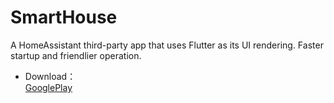 # SmartHouse
A HomeAssistant third-party app that uses Flutter as its UI rendering. Faster startup and friendlier operation.

* Download：  
[GooglePlay](https://play.google.com/store/apps/details?id=cn.yzapp.flutter.ha)

